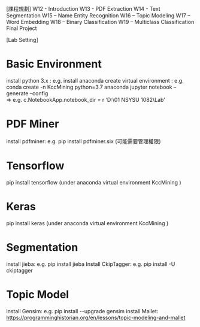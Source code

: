 [課程規劃]
W12 - Introduction
W13 -  PDF Extraction
W14 - Text Segmentation
W15 – Name Entity Recognition
W16 – Topic Modeling
W17 – Word Embedding
W18 – Binary Classification
W19 – Multiclass Classification
Final Project

[Lab Setting]
# Basic Environment
install python 3.x :  e.g.   install anaconda
create virtual environment : e.g.  conda create -n KccMining python=3.7 anaconda
jupyter notebook –generate –config  
          => e.g.           c.NotebookApp.notebook_dir =  r ‘D:\01 NSYSU 1082\Lab’

# PDF Miner
install  pdfminer:  e.g. pip install pdfminer.six  (可能需要管理權限)

# Tensorflow
pip install  tensorflow  (under anaconda virtual environment KccMining )

# Keras
pip install  keras  (under anaconda virtual environment KccMining )

# Segmentation
install  jieba:  e.g.  pip install jieba
Install CkipTagger: e.g. pip install -U ckiptagger

# Topic Model
install  Gensim:  e.g. pip install --upgrade gensim 
install  Mallet:   https://programminghistorian.org/en/lessons/topic-modeling-and-mallet
